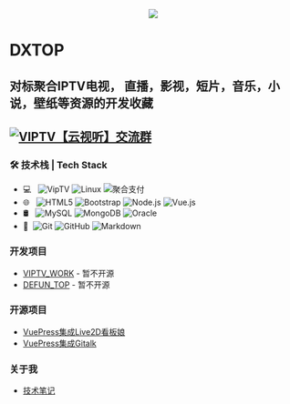 <p style="text-align:center">
  <img src="https://github-readme-stats.vercel.app/api?username=dxtop&show_icons=true&theme=gruvbox_light" >
</p>

# DXTOP
**<h2>对标聚合IPTV电视， 直播，影视，短片，音乐，小说，壁纸等资源的开发收藏</h2>** 

## [![VIPTV【云视听】交流群](https://img.shields.io/badge/VIPTV【云视听】QQ交流群-171418618-red.svg "VIPTV【云视听】")](https://jq.qq.com/?_wv=1027&k=HKHflNLw "VIPTV【云视听】")

### 🛠 技术栈 | Tech Stack

- 💻 &#160; ![VipTV](https://img.shields.io/badge/-Java-333333?style=flat&logo=Java&logoColor=007396)
![Linux](https://img.shields.io/badge/-Linux-333333?style=flat&logo=Linux&logoColor=FCC624)
![聚合支付](https://img.shields.io/badge/-聚合支付-333333?style=flat&logo=payoneer&logoColor=FF4800)
- 🌐 &#160; ![HTML5](https://img.shields.io/badge/-HTML5-333333?style=flat&logo=HTML5)
![Bootstrap](https://img.shields.io/badge/-Bootstrap-333333?style=flat&logo=bootstrap&logoColor=563D7C)
![Node.js](https://img.shields.io/badge/-Node.js-333333?style=flat&logo=node.js)
![Vue.js](https://img.shields.io/badge/-VueJS-333333?style=flat&logo=Vue.js)
- 🛢 &#160; ![MySQL](https://img.shields.io/badge/-MySQL-333333?style=flat&logo=mysql)
![MongoDB](https://img.shields.io/badge/-MongoDB-333333?style=flat&logo=mongodb)
![Oracle](https://img.shields.io/badge/-Oracle-333333?style=flat&logo=Oracle)
- 🔧 &#160;![Git](https://img.shields.io/badge/-Git-333333?style=flat&logo=git)
![GitHub](https://img.shields.io/badge/-GitHub-333333?style=flat&logo=github)
![Markdown](https://img.shields.io/badge/-Markdown-333333?style=flat&logo=markdown)
### 开发项目
- [VIPTV_WORK](https://github.com/dxtop/viptv_work) - 暂不开源
- [DEFUN_TOP](https://github.com/dxtop/defun_top) - 暂不开源

### 开源项目
- [VuePress集成Live2D看板娘](https://github.com/JoeyBling/vuepress-plugin-helper-live2d)
- [VuePress集成Gitalk](https://github.com/JoeyBling/vuepress-plugin-mygitalk)

### 关于我
- [技术笔记](https://defun.top/)




<!--
**viptvx/viptvx** is a ✨ _special_ ✨ repository because its `README.md` (this file) appears on your GitHub profile.
Here are some ideas to get you started:

- 🔭 I’m currently working on ...
- 🌱 I’m currently learning ...
- 👯 I’m looking to collaborate on ...
- 🤔 I’m looking for help with ...
- 💬 Ask me about ...
- 📫 How to reach me: ...
- 😄 Pronouns: ...
- ⚡ Fun fact: ...
-->
